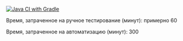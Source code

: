 [![Java CI with Gradle](https://github.com/Perepadin/DebitCardDeliveryPatternAPI/actions/workflows/gradle.yml/badge.svg?branch=master&event=push)](https://github.com/Perepadin/DebitCardDeliveryPatternAPI/actions/workflows/gradle.yml)

Время, затраченное на ручное тестирование (минут): примерно 60

Время, затраченное на автоматизацию (минут): 300